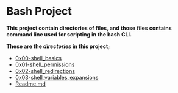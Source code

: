 # Bash Project

**This project contain directories of files, and those files contains command line used for scripting in the bash CLI.**

**These are the _directories_ in this project;**
- [0x00-shell_basics](https://github.com/dukeyico/alx-system_engineering-devops/tree/master/0x00-shell_basics)
- [0x01-shell_permissions](https://github.com/dukeyico/alx-system_engineering-devops/tree/master/0x01-shell_permissions)
- [0x02-shell_redirections](https://github.com/dukeyico/alx-system_engineering-devops/tree/master/0x02-shell_redirections)
- [0x03-shell_variables_expansions](https://github.com/dukeyico/alx-system_engineering-devops/tree/master/0x03-shell_variables_expansions)
- [Readme.md](https://github.com/dukeyico/alx-system_engineering-devops/blob/master/README.md)
